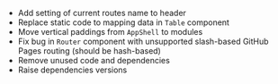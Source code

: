 * Add setting of current routes name to header
* Replace static code to mapping data in `Table` component
* Move vertical paddings from `AppShell` to modules
* Fix bug in `Router` component with unsupported slash-based GitHub Pages routing (should be hash-based)
* Remove unused code and dependencies
* Raise dependencies versions
